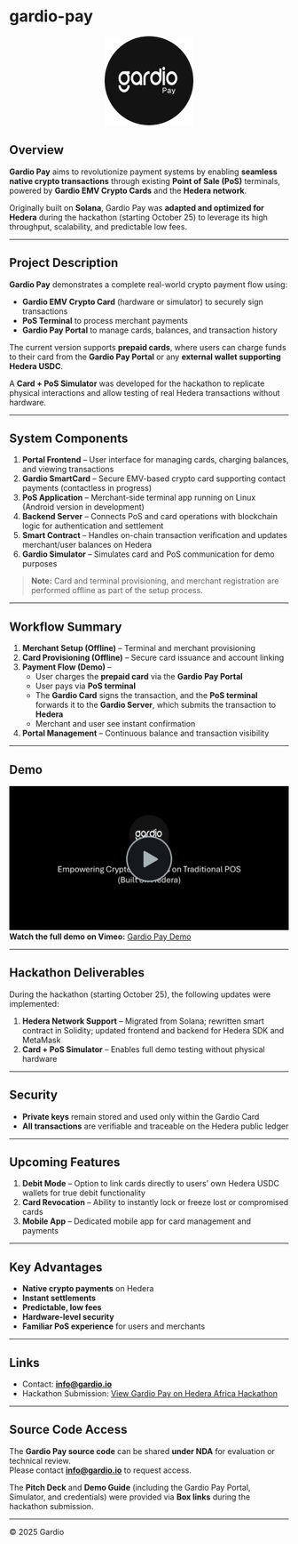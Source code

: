 # gardio-pay

<p align="center">
  <img src="./logo.png" alt="gardio-pay" width="160" />
</p>

## Overview

**Gardio Pay** aims to revolutionize payment systems by enabling **seamless native crypto transactions** through existing **Point of Sale (PoS)** terminals, powered by **Gardio EMV Crypto Cards** and the **Hedera network**.

Originally built on **Solana**, Gardio Pay was **adapted and optimized for Hedera** during the hackathon (starting October 25) to leverage its high throughput, scalability, and predictable low fees.

---

## Project Description

**Gardio Pay** demonstrates a complete real-world crypto payment flow using:
- **Gardio EMV Crypto Card** (hardware or simulator) to securely sign transactions  
- **PoS Terminal** to process merchant payments  
- **Gardio Pay Portal** to manage cards, balances, and transaction history  

The current version supports **prepaid cards**, where users can charge funds to their card from the **Gardio Pay Portal** or any **external wallet supporting Hedera USDC**.  

A **Card + PoS Simulator** was developed for the hackathon to replicate physical interactions and allow testing of real Hedera transactions without hardware.

---

## System Components

1. **Portal Frontend** – User interface for managing cards, charging balances, and viewing transactions  
2. **Gardio SmartCard** – Secure EMV-based crypto card supporting contact payments (contactless in progress)  
3. **PoS Application** – Merchant-side terminal app running on Linux (Android version in development)  
4. **Backend Server** – Connects PoS and card operations with blockchain logic for authentication and settlement  
5. **Smart Contract** – Handles on-chain transaction verification and updates merchant/user balances on Hedera  
6. **Gardio Simulator** – Simulates card and PoS communication for demo purposes  

> **Note:** Card and terminal provisioning, and merchant registration are performed offline as part of the setup process.

---

## Workflow Summary

1. **Merchant Setup (Offline)** – Terminal and merchant provisioning  
2. **Card Provisioning (Offline)** – Secure card issuance and account linking  
3. **Payment Flow (Demo)** –  
   - User charges the **prepaid card** via the **Gardio Pay Portal**  
   - User pays via **PoS terminal**  
   - The **Gardio Card** signs the transaction, and the **PoS terminal** forwards it to the **Gardio Server**, which submits the transaction to **Hedera**
   - Merchant and user see instant confirmation  
4. **Portal Management** – Continuous balance and transaction visibility  
---

## Demo
[![Gardio Pay Demo](./preview.png)](https://vimeo.com/1131850690)  
**Watch the full demo on Vimeo:** [Gardio Pay Demo](https://vimeo.com/1131850690)

---

## Hackathon Deliverables

During the hackathon (starting October 25), the following updates were implemented:
1. **Hedera Network Support** – Migrated from Solana; rewritten smart contract in Solidity; updated frontend and backend for Hedera SDK and MetaMask  
2. **Card + PoS Simulator** – Enables full demo testing without physical hardware  

---

## Security

- **Private keys** remain stored and used only within the Gardio Card  
- **All transactions** are verifiable and traceable on the Hedera public ledger  

---
## Upcoming Features

1. **Debit Mode** – Option to link cards directly to users’ own Hedera USDC wallets for true debit functionality  
2. **Card Revocation** – Ability to instantly lock or freeze lost or compromised cards  
3. **Mobile App** – Dedicated mobile app for card management and payments  

---

## Key Advantages

- **Native crypto payments** on Hedera  
- **Instant settlements**  
- **Predictable, low fees**  
- **Hardware-level security**  
- **Familiar PoS experience** for users and merchants  

---

## Links

- Contact: **info@gardio.io**  
- Hackathon Submission: [View Gardio Pay on Hedera Africa Hackathon](https://dorahacks.io/buidl/35550) 
---

## Source Code Access

The **Gardio Pay source code** can be shared **under NDA** for evaluation or technical review.  
Please contact **info@gardio.io** to request access.  

The **Pitch Deck** and **Demo Guide** (including the Gardio Pay Portal, Simulator, and credentials) were provided via **Box links** during the hackathon submission.

---

© 2025 Gardio
